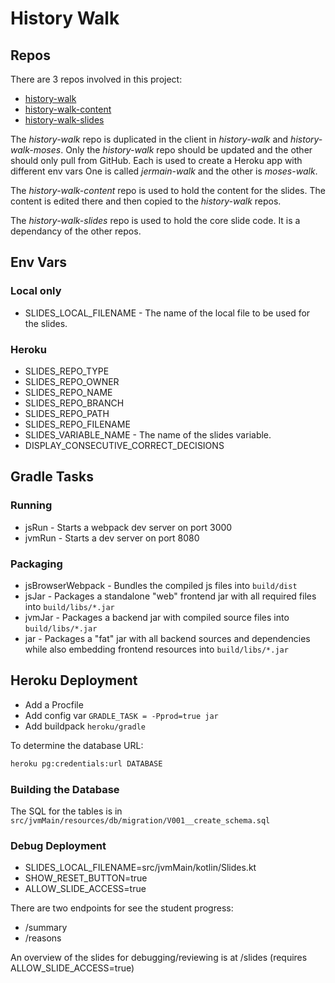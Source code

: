 # History Walk

## Repos

There are 3 repos involved in this project:

* [history-walk](https://github.com/pambrose/history-walk)
* [history-walk-content](https://github.com/pambrose/history-walk-content)
* [history-walk-slides](https://github.com/pambrose/history-walk-slides)

The *history-walk* repo is duplicated in the client in *history-walk* and *history-walk-moses*. Only the *history-walk*
repo should be updated and the other should only pull from GitHub. Each is used to create
a Heroku app with different env vars One is called *jermain-walk* and the other is *moses-walk*.

The *history-walk-content* repo is used to hold the content for the slides. The content is edited there and then
copied to the *history-walk* repos.

The *history-walk-slides* repo is used to hold the core slide code. It is a dependancy of the other repos.

## Env Vars

### Local only
* SLIDES_LOCAL_FILENAME - The name of the local file to be used for the slides.

### Heroku
* SLIDES_REPO_TYPE
* SLIDES_REPO_OWNER
* SLIDES_REPO_NAME
* SLIDES_REPO_BRANCH
* SLIDES_REPO_PATH
* SLIDES_REPO_FILENAME
* SLIDES_VARIABLE_NAME - The name of the slides variable.
* DISPLAY_CONSECUTIVE_CORRECT_DECISIONS

## Gradle Tasks

### Running

* jsRun - Starts a webpack dev server on port 3000
* jvmRun - Starts a dev server on port 8080

### Packaging

* jsBrowserWebpack - Bundles the compiled js files into `build/dist`
* jsJar - Packages a standalone "web" frontend jar with all required files into `build/libs/*.jar`
* jvmJar - Packages a backend jar with compiled source files into `build/libs/*.jar`
* jar - Packages a "fat" jar with all backend sources and dependencies while also embedding frontend resources
  into `build/libs/*.jar`

## Heroku Deployment

* Add a Procfile
* Add config var `GRADLE_TASK = -Pprod=true jar`
* Add buildpack `heroku/gradle`

To determine the database URL:
```bash
heroku pg:credentials:url DATABASE
```

### Building the Database

The SQL for the tables is in `src/jvmMain/resources/db/migration/V001__create_schema.sql`

### Debug Deployment

* SLIDES_LOCAL_FILENAME=src/jvmMain/kotlin/Slides.kt
* SHOW_RESET_BUTTON=true
* ALLOW_SLIDE_ACCESS=true

There are two endpoints for see the student progress:

* /summary
* /reasons

An overview of the slides for debugging/reviewing is at /slides
(requires ALLOW_SLIDE_ACCESS=true)
